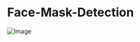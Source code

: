 # Face-Mask-Detection
![Image](https://user-images.githubusercontent.com/65237445/146686529-2a352e9d-2e6c-4a4c-8f49-9533528b38ab.png)

